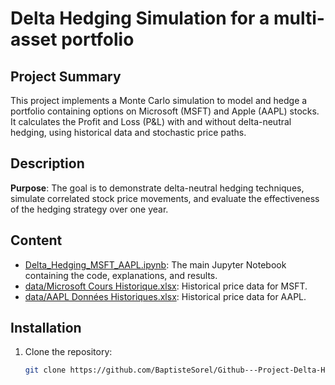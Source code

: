 # Delta Hedging Simulation for a multi-asset portfolio

## Project Summary
This project implements a Monte Carlo simulation to model and hedge a portfolio containing options on Microsoft (MSFT) and Apple (AAPL) stocks. It calculates the Profit and Loss (P&L) with and without delta-neutral hedging, using historical data and stochastic price paths.

## Description
**Purpose**: The goal is to demonstrate delta-neutral hedging techniques, simulate correlated stock price movements, and evaluate the effectiveness of the hedging strategy over one year.

## Content
- [Delta_Hedging_MSFT_AAPL.ipynb](https://github.com/BaptisteSorel/Github---Profect-Delta-Hedging/blob/main/Python%20Project.ipynb): The main Jupyter Notebook containing the code, explanations, and results.
- [data/Microsoft Cours Historique.xlsx](https://github.com/BaptisteSorel/Github---Profect-Delta-Hedging/blob/main/Microsoft%20Cours%20Historique.xlsx): Historical price data for MSFT.
- [data/AAPL Données Historiques.xlsx](https://github.com/BaptisteSorel/Github---Profect-Delta-Hedging/blob/main/AAPL%20Donn%C3%A9es%20Historiques.xlsx): Historical price data for AAPL.

## Installation
1. Clone the repository:  
   ```bash
   git clone https://github.com/BaptisteSorel/Github---Project-Delta-HedgingL.git
 
